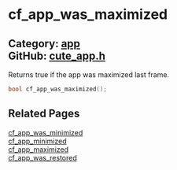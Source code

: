 [](../header.md ':include')

# cf_app_was_maximized

Category: [app](/api_reference?id=app)  
GitHub: [cute_app.h](https://github.com/RandyGaul/cute_framework/blob/master/include/cute_app.h)  
---

Returns true if the app was maximized last frame.

```cpp
bool cf_app_was_maximized();
```

## Related Pages

[cf_app_was_minimized](/app/cf_app_was_minimized.md)  
[cf_app_minimized](/app/cf_app_minimized.md)  
[cf_app_maximized](/app/cf_app_maximized.md)  
[cf_app_was_restored](/app/cf_app_was_restored.md)  
